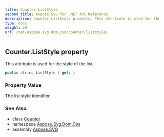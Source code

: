 ```yaml
---
title: Counter.ListStyle
second_title: Aspose.SVG for .NET API Reference
description: Counter ListStyle property. This attribute is used for the style of the list
type: docs
weight: 20
url: /net/aspose.svg.dom.css/counter/liststyle/
---
```

## Counter.ListStyle property

This attribute is used for the style of the list.

```csharp
public string ListStyle { get; }
```

### Property Value

The list style identifier.

### See Also

* class [Counter](../)
* namespace [Aspose.Svg.Dom.Css](../../../aspose.svg.dom.css/)
* assembly [Aspose.SVG](../../../)
